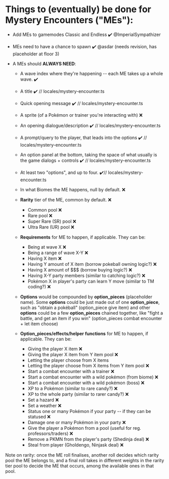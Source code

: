# Things to (eventually) be done for Mystery Encounters ("MEs"):
- Add MEs to gamemodes Classic and Endless ✔️ @ImperialSympathizer
- MEs need to have a chance to spawn ✔️ @asdar (needs revision, has placeholder at floor 3)

- A MEs should **ALWAYS NEED**:
  - A wave index where they're happening -- each ME takes up a whole wave. ✔️
  - A title ✔️ // locales/mystery-encounter.ts
  - Quick opening message ✔️ // locales/mystery-encounter.ts
  - A sprite (of a Pokémon or trainer you're interacting with) ❌ 
  - An opening dialogue/description ✔️ // locales/mystery-encounter.ts
  - A prompt/query to the player, that leads into the options ✔️ // locales/mystery-encounter.ts
  - An option panel at the bottom, taking the space of what usually is the game dialogs + controls ✔️ // locales/mystery-encounter.ts
  - At least two "options", and up to four. ✔️// locales/mystery-encounter.ts
  - In what Biomes the ME happens, null by default. ❌
  - **Rarity** tier of the ME, common by default. ❌
    - Common pool ❌
    - Rare pool ❌
    - Super Rare (SR) pool ❌
    - Ultra Rare (UR) pool ❌

  - **Requirements** for ME to happen, if applicable. They can be: 
    - Being at wave X ❌
    - Being a range of wave X-Y ❌
    - Having X item ❌
    - Having Y amount of X item (borrow pokeball owning logic?) ❌
    - Having X amount of $$$ (borrow buying logic?) ❌
    - Having X-Y party members (similar to catching logic?) ❌
    - Pokémon X in player's party can learn Y move (similar to TM coding?) ❌

  - **Options** would be compounded by **option_pieces** (placeholder name). Some **options** could be just made out of one **option_piece**, such as "obtain a pokéball" (option_piece give item) and other **options** could be a few **option_pieces** chained together, like "fight a battle, and get an item if you win" (option_pieces combat encounter + let item choose)

  - **Option_pieces/effects/helper functions** for ME to happen, if applicable. They can be:
    - Giving the player X item ❌
    - Giving the player X item from Y item pool ❌
    - Letting the player choose from X items
    - Letting the player choose from X items from Y item pool ❌ 
    - Start a combat encounter with a trainer ❌
    - Start a combat encounter with a wild pokémon (from biome) ❌
    - Start a combat encounter with a wild pokémon (boss) ❌
    - XP to a Pokémon (similar to rare candy?) ❌
    - XP to the whole party (similar to rarer candy?) ❌     
    - Set a hazard ❌
    - Set a weather ❌
    - Status one or many Pokémon if your party -- if they can be statused ❌
    - Damage one or many Pokémon in your party ❌
    - Give the player a Pokémon from a pool (useful for reg. professors/traders) ❌
    - Remove a PKMN from the player's party (Shedinja deal) ❌
    - Steal from player (Gholdengo, Ninjask deal) ❌


Note on rarity: once the ME roll finalises, another roll decides which rarity pool the ME belongs to, and a final roll takes in different weights in the rarity tier pool to decide the ME that occurs, among the available ones in that pool.